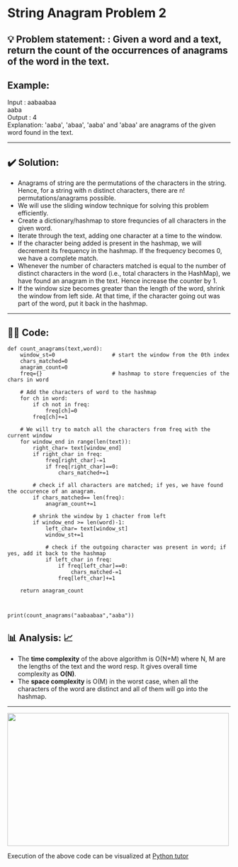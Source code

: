 # String Anagram Problem 2
## 💡 Problem statement: : Given a word and a text, return the count of the occurrences of anagrams of the word in the text.
## Example: </br>
Input : aabaabaa </br>
        aaba </br>
Output : 4 </br>
Explanation: 'aaba', 'abaa', 'aaba' and 'abaa' are anagrams of the given word found in the text.
***
## ✔️ Solution:
- Anagrams of string are the permutations of the characters in the string. Hence, for a string with n distinct characters, there are n! permutations/anagrams possible.
- We will use the sliding window technique for solving this problem efficiently.
- Create a dictionary/hashmap to store frequncies of all characters in the given word.
- Iterate through the text, adding one character at a time to the window.
- If the character being added is present in the hashmap, we will decrement its frequency in the hashmap. If the frequency becomes 0, we have a complete match.
- Whenever the number of characters matched is equal to the number of distinct characters in the word (i.e., total characters in the HashMap), we have found an anagram in the text. Hence increase the counter by 1.
- If the window size becomes greater than the length of the word, shrink the window from left side. At that time, if the character going out was part of the word, put it back in the hashmap.
***
## 👩‍💻 Code:
```
def count_anagrams(text,word):
    window_st=0                  # start the window from the 0th index
    chars_matched=0
    anagram_count=0
    freq={}                      # hashmap to store frequencies of the chars in word
    
    # Add the characters of word to the hashmap
    for ch in word:
        if ch not in freq:
            freq[ch]=0
        freq[ch]+=1   
        
    # We will try to match all the characters from freq with the current window
    for window_end in range(len(text)):
        right_char= text[window_end]
        if right_char in freq:
            freq[right_char]-=1
            if freq[right_char]==0:
                chars_matched+=1
                
        # check if all characters are matched; if yes, we have found the occurence of an anagram.
        if chars_matched== len(freq):
            anagram_count+=1
        
        # shrink the window by 1 chacter from left
        if window_end >= len(word)-1:
            left_char= text[window_st]
            window_st+=1
            
            # check if the outgoing character was present in word; if yes, add it back to the hashmap
            if left_char in freq:
                if freq[left_char]==0:
                    chars_matched-=1
                freq[left_char]+=1
    
    return anagram_count
    
    
    
print(count_anagrams("aabaabaa","aaba"))
```
## 📊 Analysis: 📈
- The **time complexity** of the above algorithm is O(N+M) where N, M are the lengths of the text and the word resp. It gives overall time complexity as **O(N)**.
- The **space complexity** is O(M) in the worst case, when all the characters of the word are distinct and all of them will go into the hashmap.

***
<img src="https://user-images.githubusercontent.com/73184612/135955381-da32ac05-9d0e-4692-a93b-1f098611928a.jpg" height=300 width=500>


Execution of the above code can be visualized at [Python tutor](https://pythontutor.com/visualize.html#code=def%20count_anagrams%28text,word%29%3A%0A%20%20%20%20window_st%3D0%20%20%20%20%20%20%20%20%20%20%20%20%20%20%20%20%20%20%23%20start%20the%20window%20from%20the%200th%20index%0A%20%20%20%20chars_matched%3D0%0A%20%20%20%20anagram_count%3D0%0A%20%20%20%20freq%3D%7B%7D%20%20%20%20%20%20%20%20%20%20%20%20%20%20%20%20%20%20%20%20%20%20%23%20hashmap%20to%20store%20frequencies%20of%20the%20chars%20in%20word%0A%20%20%20%20%0A%20%20%20%20%23%20Add%20the%20characters%20of%20word%20to%20the%20hashmap%0A%20%20%20%20for%20ch%20in%20word%3A%0A%20%20%20%20%20%20%20%20if%20ch%20not%20in%20freq%3A%0A%20%20%20%20%20%20%20%20%20%20%20%20freq%5Bch%5D%3D0%0A%20%20%20%20%20%20%20%20freq%5Bch%5D%2B%3D1%20%20%20%0A%20%20%20%20%20%20%20%20%0A%20%20%20%20%23%20We%20will%20try%20to%20match%20all%20the%20characters%20from%20freq%20with%20the%20current%20window%0A%20%20%20%20for%20window_end%20in%20range%28len%28text%29%29%3A%0A%20%20%20%20%20%20%20%20right_char%3D%20text%5Bwindow_end%5D%0A%20%20%20%20%20%20%20%20if%20right_char%20in%20freq%3A%0A%20%20%20%20%20%20%20%20%20%20%20%20freq%5Bright_char%5D-%3D1%0A%20%20%20%20%20%20%20%20%20%20%20%20if%20freq%5Bright_char%5D%3D%3D0%3A%0A%20%20%20%20%20%20%20%20%20%20%20%20%20%20%20%20chars_matched%2B%3D1%0A%20%20%20%20%20%20%20%20%20%20%20%20%20%20%20%20%0A%20%20%20%20%20%20%20%20%23%20check%20if%20all%20characters%20are%20matched%3B%20if%20yes,%20we%20have%20found%20the%20occurence%20of%20an%20anagram.%0A%20%20%20%20%20%20%20%20if%20chars_matched%3D%3D%20len%28freq%29%3A%0A%20%20%20%20%20%20%20%20%20%20%20%20anagram_count%2B%3D1%0A%20%20%20%20%20%20%20%20%0A%20%20%20%20%20%20%20%20%23%20shrink%20the%20window%20by%201%20chacter%20from%20left%0A%20%20%20%20%20%20%20%20if%20window_end%20%3E%3D%20len%28word%29-1%3A%0A%20%20%20%20%20%20%20%20%20%20%20%20left_char%3D%20text%5Bwindow_st%5D%0A%20%20%20%20%20%20%20%20%20%20%20%20window_st%2B%3D1%0A%20%20%20%20%20%20%20%20%20%20%20%20%0A%20%20%20%20%20%20%20%20%20%20%20%20%23%20check%20if%20the%20outgoing%20character%20was%20present%20in%20word%3B%20if%20yes,%20add%20it%20back%20to%20the%20hashmap%0A%20%20%20%20%20%20%20%20%20%20%20%20if%20left_char%20in%20freq%3A%0A%20%20%20%20%20%20%20%20%20%20%20%20%20%20%20%20if%20freq%5Bleft_char%5D%3D%3D0%3A%0A%20%20%20%20%20%20%20%20%20%20%20%20%20%20%20%20%20%20%20%20chars_matched-%3D1%0A%20%20%20%20%20%20%20%20%20%20%20%20%20%20%20%20freq%5Bleft_char%5D%2B%3D1%0A%20%20%20%20%0A%20%20%20%20return%20anagram_count%0A%20%20%20%20%0A%20%20%20%20%0A%20%20%20%20%0Aprint%28count_anagrams%28%22aabaabaa%22,%22aaba%22%29%29&cumulative=false&curInstr=0&heapPrimitives=nevernest&mode=display&origin=opt-frontend.js&py=3&rawInputLstJSON=%5B%5D&textReferences=false) 
  
  
